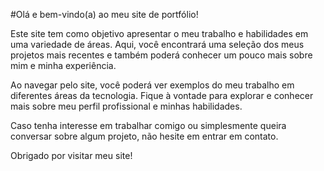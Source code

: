 #Olá e bem-vindo(a) ao meu site de portfólio!

Este site tem como objetivo apresentar o meu trabalho e habilidades em uma variedade de áreas. Aqui, você encontrará uma seleção dos meus projetos mais recentes e também poderá conhecer um pouco mais sobre mim e minha experiência.

Ao navegar pelo site, você poderá ver exemplos do meu trabalho em diferentes áreas da tecnologia. Fique à vontade para explorar e conhecer mais sobre meu perfil profissional e minhas habilidades.

Caso tenha interesse em trabalhar comigo ou simplesmente queira conversar sobre algum projeto, não hesite em entrar em contato.

Obrigado por visitar meu site!
